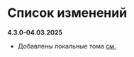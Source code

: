 # Список изменений

**4.3.0-04.03.2025**

- Добавлены локальные тома [см.](https://conhos.ru/docs/ConfigFile.md#volumes)
